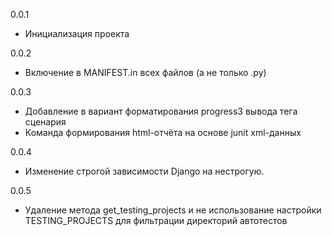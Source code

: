 0.0.1

* Инициализация проекта

0.0.2

* Включение в MANIFEST.in всех файлов (а не только .py)

0.0.3

* Добавление в вариант форматирования progress3 вывода тега сценария
* Команда формирования html-отчёта на основе junit xml-данных

0.0.4

* Изменение строгой зависимости Django на нестрогую.

0.0.5

* Удаление метода get_testing_projects и не использование настройки TESTING_PROJECTS для фильтрации директорий автотестов